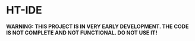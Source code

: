 # HT-IDE

**WARNING: THIS PROJECT IS IN VERY EARLY DEVELOPMENT. THE CODE IS NOT COMPLETE AND NOT FUNCTIONAL. DO NOT USE IT!**
